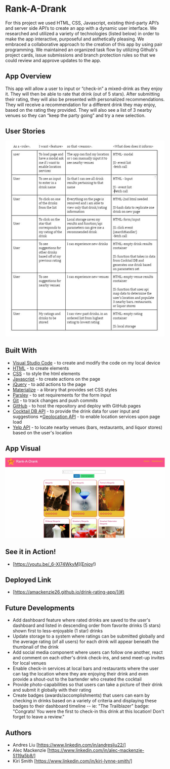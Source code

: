 # Rank-A-Drank

For this project we used HTML, CSS, Javascript, existing third-party API’s and server side API’s to create an app with a dynamic user interface. We researched and utilized a variety of technologies (listed below) in order to make the app interactive, purposeful and asthetically pleasing. We embraced a collaborative approach to the creation of this app by using pair programming. We maintained an organized task flow by utilizing Github's project cards, issue submissions and branch protection rules so that we could review and approve updates to the app.

## App Overview

This app will allow a user to input or “check-in” a mixed-drink as they enjoy it.  They will then be able to rate that drink (out of 5 stars).  After submitting their rating, they will also be presented with personalized recommendations.  They will receive a recommendation for a different drink they may enjoy, based on the rating they provided. They will also see a list of 3 nearby venues so they can “keep the party going” and try a new selection.

## User Stories

<img src="assets\images\DrinkAppUserStories.JPG" alt="Screenshot of User Stories">  

## Built With

* [Visual Studio Code](https://code.visualstudio.com/) - to create and modify the code on my local device
* [HTML](https://developer.mozilla.org/en-US/docs/Web/HTML) - to create elements
* [CSS](https://developer.mozilla.org/en-US/docs/Web/CSS) - to style the html elements
* [Javascript](https://www.javascript.com/) - to create actions on the page
* [jQuery](https://jquery.com/) - to add actions to the page
* [Materialize](https://materializecss.com/) - a library that provides set CSS styles 
* [Parsley](http://parsleyjs.org/doc/index.html) - to set requirements for the form input
* [Git](https://git-scm.com/) - to track changes and push commits
* [GitHub](github.com) - to host the repository and deploy with GitHub pages
* [Cocktail DB API](https://www.thecocktaildb.com/) - to provide the drink data for user input and suggestions
*[Geolocation API](https://developer.mozilla.org/en-US/docs/Web/API/Geolocation_API) - to enable location services upon page load
* [Yelp API](https://www.yelp.com/developers) - to locate nearby venues (bars, restaurants, and liquor stores) based on the user's location

## App Visual

<img src="assets\images\AppSnip.JPG" alt="Screenshot of App search"> 

## See it in Action!

* [https://youtu.be/_6-XI74WkyM](Enjoy!)

## Deployed Link

* [https://amackenzie26.github.io/drink-rating-app/](#)

## Future Developments
* Add dashboard feature where rated drinks are saved to the user's dashboard and listed in descending order from favorite drinks (5 stars) shown first to less-enjoyable (1 star) drinks
* Update storage to a system where ratings can be submitted globally and the average rating (of all users) for each drink will appear beneath the thumbnail of the drink
* Add social media component where users can follow one another, react and comment on each other's drink check-ins, and send meet-up invites for local venues
* Enable check-in services at local bars and restaurants where the user can tag the location where they are enjoying their drink and even provide a shout-out to the bartender who created the cocktail
* Provide photo-capabilities so that users can take a picture of their drink and submit it globally with their rating
* Create badges (awards/accomplishments) that users can earn by checking in drinks based on a variety of criteria and displaying these badges to their dashboard timeline -- ie: "The Trailblazer" badge:  "Congrats!  You were the first to check-in this drink at this location!  Don't forget to leave a review."

## Authors

* Andres Liu [https://www.linkedin.com/in/andresliu22/]
* Alec Mackenzie [https://www.linkedin.com/in/alec-mackenzie-5119a5b8/]
* Kiri Smith [https://www.linkedin.com/in/kiri-lynne-smith/]


